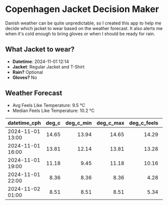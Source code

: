 
# Copenhagen Jacket Decision Maker

Danish weather can be quite unpredictable, so I created this app to help me decide which jacket to wear based on the weather forecast. 
It also alerts me when it's cold enough to bring gloves or when I should be ready for rain.

## What Jacket to wear?

- **Datetime**: 2024-11-01 12:14
- **Jacket**: Regular Jacket and T-Shirt
- **Rain?** Optional
- **Gloves?** No

## Weather Forecast
- Avg Feels Like Temperature: 9.5 °C
- Median Feels Like Temperature: 10.2 °C

| datetime_cph     |   deg_c |   deg_c_min |   deg_c_max |   deg_c_feels | weather   | wind   | rain   |
|:-----------------|--------:|------------:|------------:|--------------:|:----------|:-------|:-------|
| 2024-11-01 13:00 |   14.65 |       13.94 |       14.65 |         14.29 | Clouds    | High   | None   |
| 2024-11-01 16:00 |   13.81 |       12.14 |       13.81 |         13.28 | Rain      | High   | Low    |
| 2024-11-01 19:00 |   11.18 |        9.45 |       11.18 |         10.16 | Clouds    | High   | None   |
| 2024-11-01 22:00 |    8.36 |        8.36 |        8.36 |          4.28 | Clouds    | High   | None   |
| 2024-11-02 01:00 |    8.51 |        8.51 |        8.51 |          5.34 | Clouds    | Medium | None   |
        